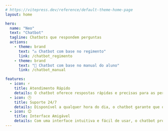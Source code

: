 ```yaml
---
# https://vitepress.dev/reference/default-theme-home-page
layout: home

hero:
  name: "Neo"
  text: "Chatbot"
  tagline: Chatbots que respondem perguntas 
  actions:
    - theme: brand
      text: "⚖️ Chatbot com base no regimento"
      link: /chatbot_regimento
    - theme: brand
      text: "📘 Chatbot com base no manual do aluno"
      link: /chatbot_manual

features:
  - icon: ⚡
    title: Atendimento Rápido
    details: O chatbot oferece respostas rápidas e precisas para as perguntas frequentes dos alunos, economizando tempo e esforço.
  - icon: 🕒
    title: Suporte 24/7
    details: Disponível a qualquer hora do dia, o chatbot garante que os alunos possam obter ajuda e informações sempre que precisarem.
  - icon: 😊
    title: Interface Amigável
    details: Com uma interface intuitiva e fácil de usar, o chatbot proporciona uma experiência agradável e eficiente para os alunos.
---
```


